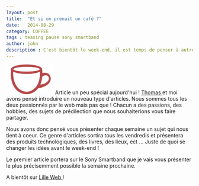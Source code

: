 ```yaml
---
layout: post
title:  "Et si on prenait un café ?"
date:   2014-08-29
category: COFFEE
tags : teasing pause sony smartband
author: john
description : C'est bientôt le week-end, il est temps de penser à autre chose !
---
```


<img src="/src/img/pictos/icon_coffee.png" class="pull-left" alt="Icon pause café" />
Article un peu spécial aujourd'hui ! <a href="/team" title="Thomas Deconinck"> Thomas </a> et moi avons pensé introduire un nouveau type d'articles. Nous sommes tous les deux passionnés par le web mais pas que ! Chacun a des passions, des hobbies, des sujets de prédilection que nous souhaiterions vous faire partager.

Nous avons donc pensé vous présenter chaque semaine un sujet qui nous tient à coeur. Ce genre d'articles sortira tous les vendredis et présentera des produits technologiques, des livres, des lieux, ect ... Juste de quoi se changer les idées avant le week-end !

Le premier article portera sur le Sony Smartband que je vais vous présenter le plus précisemment possible la semaine prochaine.

A bientôt sur <a href="http://lilleweb.fr" title="Lille Web"> Lille Web </a> !
